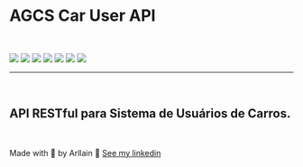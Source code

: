 # AGCS Car User API
&nbsp;

![](https://img.shields.io/badge/java_11-✓-green.svg)
![](https://img.shields.io/badge/spring_boot-✓-green.svg)
![](https://img.shields.io/badge/h2-✓-green.svg)
![](https://img.shields.io/badge/Hibernate/JPA-✓-green.svg)
![](https://img.shields.io/badge/PostgreSQL-✓-green.svg)
![](https://img.shields.io/badge/jwt-✓-green.svg)
![](https://img.shields.io/badge/swagger_2-✓-green.svg)

***


&nbsp;

## API RESTful para Sistema de Usuários de Carros.

&nbsp;
&nbsp;







Made with 💜 by Arllain 👋 [See my linkedin](https://www.linkedin.com/in/arllain/)




